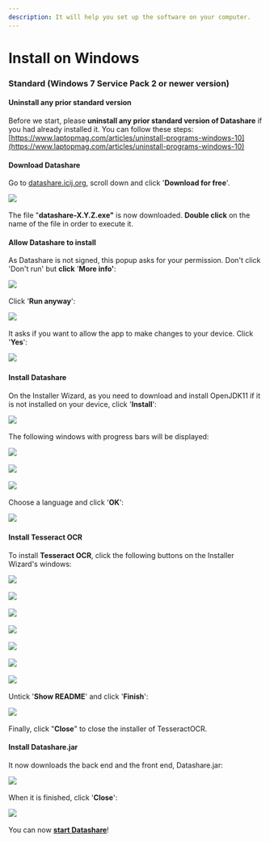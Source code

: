 ```yaml
---
description: It will help you set up the software on your computer.
---
```


# Install on Windows

### **Standard (Windows 7 Service Pack 2 or newer version)**

#### Uninstall any prior standard version

Before we start, please **uninstall any prior standard version of Datashare** if you had already installed it. You can follow these steps: [https://www.laptopmag.com/articles/uninstall-programs-windows-10](https://www.laptopmag.com/articles/uninstall-programs-windows-10)

#### Download Datashare

Go to [datashare.icij.org](https://datashare.icij.org), scroll down and click '**Download for free**'.

![](<../../.gitbook/assets/Capture d’écran 2020-09-24 à 09.59.47 (1) (1) (1) (2) (1) (1).png>)

The file "**datashare-X.Y.Z.exe"** is now downloaded. **Double click** on the name of the file in order to execute it.

#### Allow Datashare to install

As Datashare is not signed, this popup asks for your permission. Don't click 'Don't run' but **click** '**More info'**:

![](../../.gitbook/assets/virtualbox\_windev1808eval\_1\_19\_03\_2020\_15\_45\_55.png)

Click '**Run anyway**':

![](../../.gitbook/assets/virtualbox\_windev1808eval\_1\_19\_03\_2020\_15\_46\_41.png)

It asks if you want to allow the app to make changes to your device. Click '**Yes**':

![](../../.gitbook/assets/virtualbox\_windev1808eval\_1\_19\_03\_2020\_15\_48\_53.png)

#### Install Datashare

On the Installer Wizard, as you need to download and install OpenJDK11 if it is not installed on your device, click '**Install**':

![](../../.gitbook/assets/virtualbox\_windev1808eval\_1\_19\_03\_2020\_15\_49\_28.png)

The following windows with progress bars will be displayed:

![](../../.gitbook/assets/virtualbox\_windev1808eval\_1\_19\_03\_2020\_15\_49\_41.png)

![](../../.gitbook/assets/virtualbox\_windev1808eval\_1\_19\_03\_2020\_15\_50\_01.png)

![](../../.gitbook/assets/virtualbox\_windev1808eval\_1\_19\_03\_2020\_15\_50\_21.png)

Choose a language and click '**OK**':

![](../../.gitbook/assets/virtualbox\_windev1808eval\_1\_19\_03\_2020\_15\_50\_35.png)

#### Install Tesseract OCR

To install **Tesseract OCR**, click the following buttons on the Installer Wizard's windows:

![](../../.gitbook/assets/virtualbox\_windev1808eval\_1\_19\_03\_2020\_15\_50\_45.png)

![](../../.gitbook/assets/virtualbox\_windev1808eval\_1\_19\_03\_2020\_15\_50\_58.png)

![](../../.gitbook/assets/virtualbox\_windev1808eval\_1\_19\_03\_2020\_15\_51\_08.png)

![](../../.gitbook/assets/virtualbox\_windev1808eval\_1\_19\_03\_2020\_15\_51\_19.png)

![](../../.gitbook/assets/virtualbox\_windev1808eval\_1\_19\_03\_2020\_15\_51\_34.png)

![](../../.gitbook/assets/virtualbox\_windev1808eval\_1\_19\_03\_2020\_15\_51\_47.png)

![](../../.gitbook/assets/virtualbox\_windev1808eval\_1\_19\_03\_2020\_15\_51\_59.png)

Untick '**Show README**' and click '**Finish**':

![](../../.gitbook/assets/virtualbox\_windev1808eval\_1\_19\_03\_2020\_15\_52\_14.png)

Finally, click "**Close**" to close the installer of TesseractOCR.



#### Install Datashare.jar

It now downloads the back end and the front end, Datashare.jar:

![](../../.gitbook/assets/virtualbox\_windev1808eval\_1\_19\_03\_2020\_15\_52\_27.png)

When it is finished, click '**Close**':

![](../../.gitbook/assets/virtualbox\_windev1808eval\_1\_19\_03\_2020\_15\_55\_17.png)

You can now [**start Datashare**](open-datashare-on-windows.md)!
